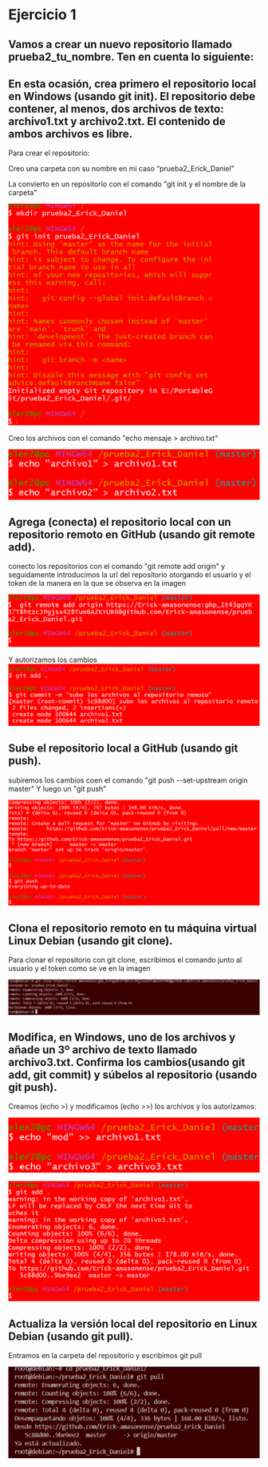 # Ejercicio 1

## Vamos a crear un nuevo repositorio llamado prueba2_tu_nombre. Ten en cuenta lo siguiente: 

## En esta ocasión, crea primero el repositorio local en Windows (usando git init). El repositorio debe contener, al menos, dos archivos de texto: archivo1.txt y archivo2.txt. El contenido de ambos archivos es libre. 

Para crear el repositorio: 

Creo una carpeta con su nombre en mi caso “prueba2_Erick_Daniel” 

La convierto en un repositorio con el comando "git init y el nombre de la carpeta"

![](img/MD1-1.png)

Creo los archivos con el comando "echo mensaje > archivo.txt"

![](img/MD1-2.png)

## Agrega (conecta) el repositorio local con un repositorio remoto en GitHub (usando git remote add). 

conecto los repositorios con el comando "git remote add origin" y seguidamente introducimos la url del repositorio otorgando el usuario y el token de la manera en la que se observa en la imagen

![](img/MD1-3.png)

Y autorizamos los cambios
![](img/MD1-4.png)

## Sube el repositorio local a GitHub (usando git push). 

subiremos los cambios coen el comando "git push --set-upstream origin master"
Y luego un "git push"

![](img/MD1-5.png)

## Clona el repositorio remoto en tu máquina virtual Linux Debian (usando git clone). 

Para clonar el repositorio con git clone, escribimos el comando junto al usuario y el token como se ve en la imagen

![](img/MD1-6.png) 

## Modifica, en Windows, uno de los archivos y añade un 3º archivo de texto llamado archivo3.txt. Confirma los cambios(usando git add, git commit) y súbelos al repositorio (usando git push).

Creamos (echo >) y modificamos (echo >>) los archivos y los autorizamos:

![](img/MD1-7.png)

![](img/MD1-8.png)

## Actualiza la versión local del repositorio en Linux Debian (usando git pull). 

Entramos en la carpeta del repositorio y escribimos git pull

![](img/MD1-9.png)



